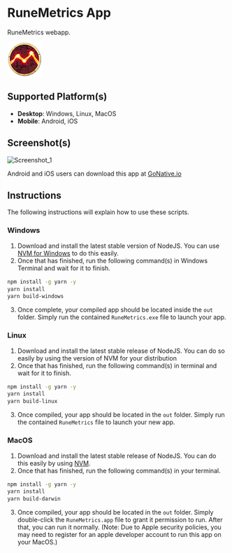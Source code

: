 # RuneMetrics App
RuneMetrics webapp.

![RuneMetrics][ICON]


## Supported Platform(s)

 * **Desktop**: Windows, Linux, MacOS
 * **Mobile**: Android, iOS

## Screenshot(s)

![Screenshot_1][MOBILE_SCREENSHOT]

Android and iOS users can download this app at [GoNative.io][GONATIVE]

 
## Instructions
The following instructions will explain how to use these scripts.

### Windows

1. Download and install the latest stable version of NodeJS. You can use [NVM for Windows][NVM_WINDOWS] to do this easily.
2. Once that has finished, run the following command(s) in Windows Terminal and wait for it to finish.
 ```sh
 npm install -g yarn -y
 yarn install
 yarn build-windows
 ```
3. Once complete, your compiled app should be located inside the `out` folder. Simply run the contained `RuneMetrics.exe` file to launch your app.

### Linux

1. Download and install the latest stable release of NodeJS. You can do so easily by using the version of NVM for your distribution
2. Once that has finished, run the following command(s) in terminal and wait for it to finish.
 ```sh
 npm install -g yarn -y
 yarn install
 yarn build-linux
 ```
3. Once compiled, your app should be located in the `out` folder. Simply run the contained `RuneMetrics` file to launch your new app.

### MacOS

1. Download and install the latest stable release of NodeJS. You can do this easily by using [NVM][NVM_HOMEBREW].
2. Once that has finished, run the following command(s) in your terminal.
 ```sh
 npm install -g yarn -y
 yarn install
 yarn build-darwin
 ```
3. Once compiled, your app should be located in the `out` folder. Simply double-click the `RuneMetrics.app` file to grant it permission to run. After that, you can run it normally. (Note: Due to Apple security policies, you may need to register for an apple developer account to run this app on your MacOS.)

[NVM_WINDOWS]: https://github.com/coreybutler/nvm-windows

[NVM_HOMEBREW]: https://collabnix.com/how-to-install-and-configure-nvm-on-mac-os/

[GONATIVE]: https://gonative.io/share/qybzoe

[MOBILE_SCREENSHOT]: https://user-images.githubusercontent.com/17615050/258685135-32d2aab6-5a12-435c-b1af-d08415635703.png

[ICON]: res/icon.png